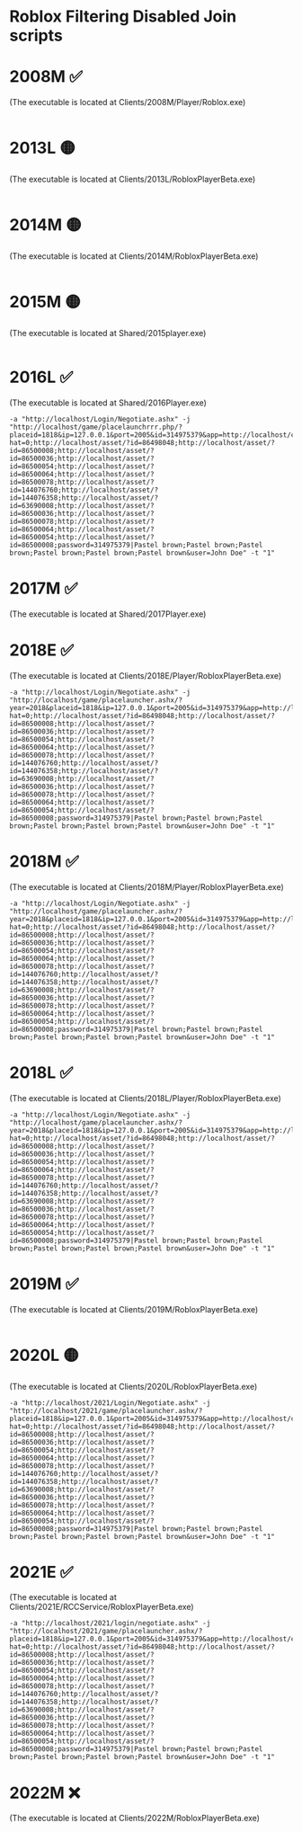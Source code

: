 # Roblox Filtering Disabled Join scripts


# 2008M ✅
(The executable is located at Clients/2008M/Player/Roblox.exe)
```

```

# 2013L 🟡
(The executable is located at Clients/2013L/RobloxPlayerBeta.exe)
```

```

# 2014M 🟡
(The executable is located at Clients/2014M/RobloxPlayerBeta.exe)
```

```

# 2015M 🟡
(The executable is located at Shared/2015player.exe)
```

```

# 2016L ✅
(The executable is located at Shared/2016Player.exe)
```
-a "http://localhost/Login/Negotiate.ashx" -j "http://localhost/game/placelaunchrrr.php/?placeid=1818&ip=127.0.0.1&port=2005&id=314975379&app=http://localhost/charscript/Custom.php?hat=0;http://localhost/asset/?id=86498048;http://localhost/asset/?id=86500008;http://localhost/asset/?id=86500036;http://localhost/asset/?id=86500054;http://localhost/asset/?id=86500064;http://localhost/asset/?id=86500078;http://localhost/asset/?id=144076760;http://localhost/asset/?id=144076358;http://localhost/asset/?id=63690008;http://localhost/asset/?id=86500036;http://localhost/asset/?id=86500078;http://localhost/asset/?id=86500064;http://localhost/asset/?id=86500054;http://localhost/asset/?id=86500008;password=314975379|Pastel brown;Pastel brown;Pastel brown;Pastel brown;Pastel brown;Pastel brown&user=John Doe" -t "1"
```

# 2017M ✅
(The executable is located at Shared/2017Player.exe)




# 2018E ✅
(The executable is located at Clients/2018E/Player/RobloxPlayerBeta.exe)
```
-a "http://localhost/Login/Negotiate.ashx" -j "http://localhost/game/placelauncher.ashx/?year=2018&placeid=1818&ip=127.0.0.1&port=2005&id=314975379&app=http://localhost/charscript/Custom.php?hat=0;http://localhost/asset/?id=86498048;http://localhost/asset/?id=86500008;http://localhost/asset/?id=86500036;http://localhost/asset/?id=86500054;http://localhost/asset/?id=86500064;http://localhost/asset/?id=86500078;http://localhost/asset/?id=144076760;http://localhost/asset/?id=144076358;http://localhost/asset/?id=63690008;http://localhost/asset/?id=86500036;http://localhost/asset/?id=86500078;http://localhost/asset/?id=86500064;http://localhost/asset/?id=86500054;http://localhost/asset/?id=86500008;password=314975379|Pastel brown;Pastel brown;Pastel brown;Pastel brown;Pastel brown;Pastel brown&user=John Doe" -t "1"
```
# 2018M ✅
(The executable is located at Clients/2018M/Player/RobloxPlayerBeta.exe)
```
-a "http://localhost/Login/Negotiate.ashx" -j "http://localhost/game/placelauncher.ashx/?year=2018&placeid=1818&ip=127.0.0.1&port=2005&id=314975379&app=http://localhost/charscript/Custom.php?hat=0;http://localhost/asset/?id=86498048;http://localhost/asset/?id=86500008;http://localhost/asset/?id=86500036;http://localhost/asset/?id=86500054;http://localhost/asset/?id=86500064;http://localhost/asset/?id=86500078;http://localhost/asset/?id=144076760;http://localhost/asset/?id=144076358;http://localhost/asset/?id=63690008;http://localhost/asset/?id=86500036;http://localhost/asset/?id=86500078;http://localhost/asset/?id=86500064;http://localhost/asset/?id=86500054;http://localhost/asset/?id=86500008;password=314975379|Pastel brown;Pastel brown;Pastel brown;Pastel brown;Pastel brown;Pastel brown&user=John Doe" -t "1"
```
# 2018L ✅
(The executable is located at Clients/2018L/Player/RobloxPlayerBeta.exe)
```
-a "http://localhost/Login/Negotiate.ashx" -j "http://localhost/game/placelauncher.ashx/?year=2018&placeid=1818&ip=127.0.0.1&port=2005&id=314975379&app=http://localhost/charscript/Custom.php?hat=0;http://localhost/asset/?id=86498048;http://localhost/asset/?id=86500008;http://localhost/asset/?id=86500036;http://localhost/asset/?id=86500054;http://localhost/asset/?id=86500064;http://localhost/asset/?id=86500078;http://localhost/asset/?id=144076760;http://localhost/asset/?id=144076358;http://localhost/asset/?id=63690008;http://localhost/asset/?id=86500036;http://localhost/asset/?id=86500078;http://localhost/asset/?id=86500064;http://localhost/asset/?id=86500054;http://localhost/asset/?id=86500008;password=314975379|Pastel brown;Pastel brown;Pastel brown;Pastel brown;Pastel brown;Pastel brown&user=John Doe" -t "1"
```

# 2019M ✅
(The executable is located at Clients/2019M/RobloxPlayerBeta.exe)
```

```

# 2020L 🟡
(The executable is located at Clients/2020L/RobloxPlayerBeta.exe)
```
-a "http://localhost/2021/Login/Negotiate.ashx" -j "http://localhost/2021/game/placelauncher.ashx/?placeid=1818&ip=127.0.0.1&port=2005&id=314975379&app=http://localhost/charscript/Custom.php?hat=0;http://localhost/asset/?id=86498048;http://localhost/asset/?id=86500008;http://localhost/asset/?id=86500036;http://localhost/asset/?id=86500054;http://localhost/asset/?id=86500064;http://localhost/asset/?id=86500078;http://localhost/asset/?id=144076760;http://localhost/asset/?id=144076358;http://localhost/asset/?id=63690008;http://localhost/asset/?id=86500036;http://localhost/asset/?id=86500078;http://localhost/asset/?id=86500064;http://localhost/asset/?id=86500054;http://localhost/asset/?id=86500008;password=314975379|Pastel brown;Pastel brown;Pastel brown;Pastel brown;Pastel brown;Pastel brown&user=John Doe" -t "1"
```

# 2021E ✅
(The executable is located at Clients/2021E/RCCService/RobloxPlayerBeta.exe)
```
-a "http://localhost/2021/login/negotiate.ashx" -j "http://localhost/2021/game/placelauncher.ashx/?placeid=1818&ip=127.0.0.1&port=2005&id=314975379&app=http://localhost/charscript/Custom.php?hat=0;http://localhost/asset/?id=86498048;http://localhost/asset/?id=86500008;http://localhost/asset/?id=86500036;http://localhost/asset/?id=86500054;http://localhost/asset/?id=86500064;http://localhost/asset/?id=86500078;http://localhost/asset/?id=144076760;http://localhost/asset/?id=144076358;http://localhost/asset/?id=63690008;http://localhost/asset/?id=86500036;http://localhost/asset/?id=86500078;http://localhost/asset/?id=86500064;http://localhost/asset/?id=86500054;http://localhost/asset/?id=86500008;password=314975379|Pastel brown;Pastel brown;Pastel brown;Pastel brown;Pastel brown;Pastel brown&user=John Doe" -t "1"
```
# 2022M ❌
(The executable is located at Clients/2022M/RobloxPlayerBeta.exe)
```

```
